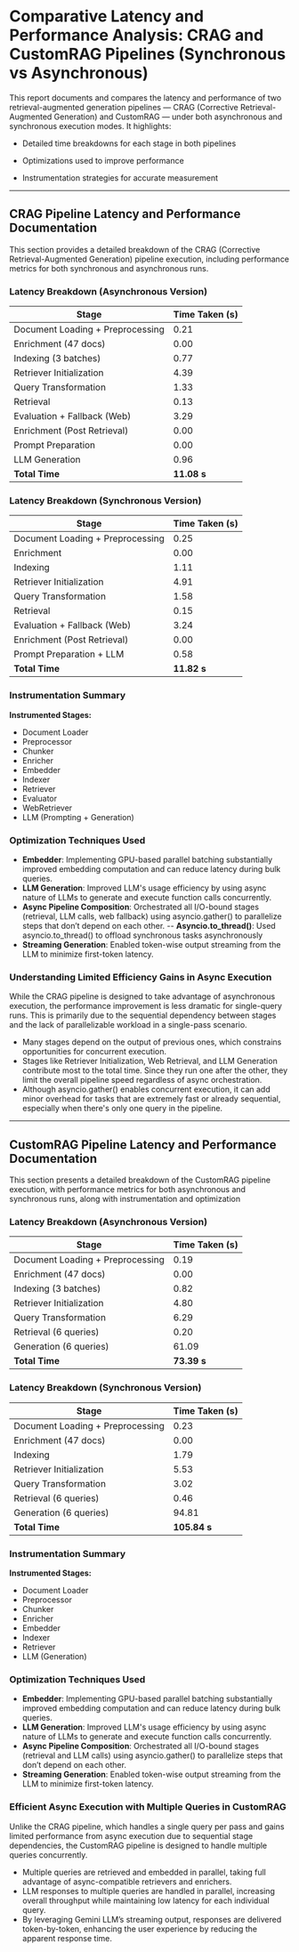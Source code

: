 # Comparative Latency and Performance Analysis: CRAG and CustomRAG Pipelines (Synchronous vs Asynchronous)

This report documents and compares the latency and performance of two retrieval-augmented generation pipelines — CRAG (Corrective Retrieval-Augmented Generation) and CustomRAG — under both asynchronous and synchronous execution modes. It highlights:

- Detailed time breakdowns for each stage in both pipelines

- Optimizations used to improve performance

- Instrumentation strategies for accurate measurement

---

## CRAG Pipeline Latency and Performance Documentation

This section provides a detailed breakdown of the CRAG (Corrective Retrieval-Augmented Generation) pipeline execution, including performance metrics for both synchronous and asynchronous runs.

###  Latency Breakdown (Asynchronous Version)

| Stage                            | Time Taken (s) |
|----------------------------------|----------------|
| Document Loading + Preprocessing | 0.21           |
| Enrichment (47 docs)             | 0.00           |
| Indexing (3 batches)             | 0.77           |
| Retriever Initialization         | 4.39           |
| Query Transformation             | 1.33           |
| Retrieval                        | 0.13           |
| Evaluation + Fallback (Web)      | 3.29           |
| Enrichment (Post Retrieval)      | 0.00           |
| Prompt Preparation               | 0.00           |
| LLM Generation                   | 0.96           |
| **Total Time**                   | **11.08 s**    |

###  Latency Breakdown (Synchronous Version)

| Stage                              | Time Taken (s) |
|------------------------------------|----------------|
| Document Loading + Preprocessing   | 0.25           |
| Enrichment                         | 0.00           |
| Indexing                           | 1.11           |
| Retriever Initialization           | 4.91           |
| Query Transformation               | 1.58           |
| Retrieval                          | 0.15           |
| Evaluation + Fallback (Web)        | 3.24           |
| Enrichment (Post Retrieval)        | 0.00           |
| Prompt Preparation + LLM           | 0.58           |
| **Total Time**                     | **11.82 s**    |

### Instrumentation Summary

**Instrumented Stages:**

- Document Loader  
- Preprocessor  
- Chunker  
- Enricher  
- Embedder  
- Indexer  
- Retriever  
- Evaluator  
- WebRetriever  
- LLM (Prompting + Generation)

### Optimization Techniques Used

- **Embedder**: Implementing GPU-based parallel batching substantially improved embedding computation and can reduce latency during bulk queries.
- **LLM Generation**: Improved LLM's usage efficiency by using async nature of LLMs to generate and execute function calls concurrently.
- **Async Pipeline Composition**: Orchestrated all I/O-bound stages (retrieval, LLM calls, web fallback) using asyncio.gather() to parallelize steps that don’t depend on each other.
-- **Asyncio.to_thread()**: Used asyncio.to_thread() to offload synchronous tasks asynchronously
- **Streaming Generation**: Enabled token-wise output streaming from the LLM to minimize first-token latency.

### Understanding Limited Efficiency Gains in Async Execution

While the CRAG pipeline is designed to take advantage of asynchronous execution, the performance improvement is less dramatic for single-query runs. This is primarily due to the sequential dependency between stages and the lack of parallelizable workload in a single-pass scenario.

- Many stages depend on the output of previous ones, which constrains opportunities for concurrent execution.
- Stages like Retriever Initialization, Web Retrieval, and LLM Generation contribute most to the total time. Since they run one after the other, they limit the overall pipeline speed regardless of async orchestration.
- Although asyncio.gather() enables concurrent execution, it can add minor overhead for tasks that are extremely fast or already sequential, especially when there's only one query in the pipeline.

---

## CustomRAG Pipeline Latency and Performance Documentation

This section presents a detailed breakdown of the CustomRAG pipeline execution, with performance metrics for both asynchronous and synchronous runs, along with instrumentation and optimization

###  Latency Breakdown (Asynchronous Version)

| Stage                            | Time Taken (s) |
|----------------------------------|----------------|
| Document Loading + Preprocessing | 0.19           |
| Enrichment (47 docs)             | 0.00           |
| Indexing (3 batches)             | 0.82           |
| Retriever Initialization         | 4.80           |
| Query Transformation             | 6.29           |
| Retrieval (6 queries)            | 0.20           |
| Generation (6 queries)           | 61.09          |
| **Total Time**                   | **73.39 s**    |

###  Latency Breakdown (Synchronous Version)

| Stage                            | Time Taken (s) |
|----------------------------------|----------------|
| Document Loading + Preprocessing | 0.23           |
| Enrichment (47 docs)             | 0.00           |
| Indexing                         | 1.79           |
| Retriever Initialization         | 5.53           |
| Query Transformation             | 3.02           |
| Retrieval (6 queries)            | 0.46           |
| Generation (6 queries)           | 94.81          |
| **Total Time**                   | **105.84 s**   |

### Instrumentation Summary

**Instrumented Stages:**

- Document Loader  
- Preprocessor  
- Chunker  
- Enricher  
- Embedder  
- Indexer  
- Retriever     
- LLM (Generation)

### Optimization Techniques Used

- **Embedder**: Implementing GPU-based parallel batching substantially improved embedding computation and can reduce latency during bulk queries.
- **LLM Generation**: Improved LLM's usage efficiency by using async nature of LLMs to generate and execute function calls concurrently.
- **Async Pipeline Composition**: Orchestrated all I/O-bound stages (retrieval and LLM calls) using asyncio.gather() to parallelize steps that don’t depend on each other.
- **Streaming Generation**: Enabled token-wise output streaming from the LLM to minimize first-token latency.

### Efficient Async Execution with Multiple Queries in CustomRAG

Unlike the CRAG pipeline, which handles a single query per pass and gains limited performance from async execution due to sequential stage dependencies, the CustomRAG pipeline is designed to handle multiple queries concurrently.

- Multiple queries are retrieved and embedded in parallel, taking full advantage of async-compatible retrievers and enrichers.
- LLM responses to multiple queries are handled in parallel, increasing overall throughput while maintaining low latency for each individual query.
- By leveraging Gemini LLM’s streaming output, responses are delivered token-by-token, enhancing the user experience by reducing the apparent response time.


